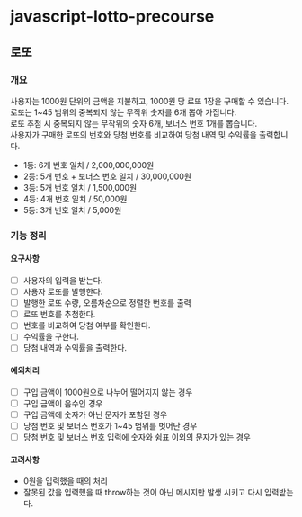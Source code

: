 # javascript-lotto-precourse
## 로또
### 개요
사용자는 1000원 단위의 금액을 지불하고, 1000원 당 로또 1장을 구매할 수 있습니다.  
로또는 1~45 범위의 중복되지 않는 무작위 숫자를 6개 뽑아 가집니다.  
로또 추첨 시 중복되지 않는 무작위의 숫자 6개, 보너스 번호 1개를  뽑습니다.  
사용자가 구매한 로또의 번호와 당첨 번호를 비교하여 당첨 내역 및 수익률을 출력합니다.
- 1등: 6개 번호 일치 / 2,000,000,000원
- 2등: 5개 번호 + 보너스 번호 일치 / 30,000,000원
- 3등: 5개 번호 일치 / 1,500,000원
- 4등: 4개 번호 일치 / 50,000원
- 5등: 3개 번호 일치 / 5,000원


### 기능 정리
#### 요구사항
- [ ] 사용자의 입력을 받는다.
- [ ] 사용자 로또를 발행한다.
- [ ] 발행한 로또 수량, 오름차순으로 정렬한 번호를 출력
- [ ] 로또 번호를 추첨한다.
- [ ] 번호를 비교하여 당첨 여부를 확인한다.
- [ ] 수익률을 구한다.
- [ ] 당첨 내역과 수익률을 출력한다.
#### 예외처리
- [ ] 구입 금액이 1000원으로 나누어 떨어지지 않는 경우
- [ ] 구입 금액이 음수인 경우
- [ ] 구입 금액에 숫자가 아닌 문자가 포함된 경우
- [ ] 당첨 번호 및 보너스 번호가 1~45 범위를 벗어난 경우
- [ ] 당첨 번호 및 보너스 번호 입력에 숫자와 쉼표 이외의 문자가 있는 경우
#### 고려사항
- 0원을 입력했을 때의 처리
- 잘못된 값을 입력했을 때 throw하는 것이 아닌 메시지만 발생 시키고 다시 입력받는다.